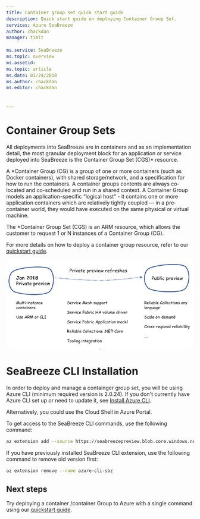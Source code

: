 ```yaml
---
title: Container group set quick start guide
description: Quick start guide on deploying Container Group Set.
services: Azure SeaBreeze
author: chackdan
manager: timlt

ms.service: SeaBreeze
ms.topic: overview
ms.assetid:
ms.topic: article
ms.date: 01/24/2018
ms.author: chackdan
ms.editor: chackdan


---
```

# Container Group Sets

All deployments into SeaBreeze are in containers and as an implementation detail, the most granular deployment block for an application or service deployed into SeaBreeze is the Container Group Set (CGS)* resource.

A *Container Group (CG) is a group of one or more containers (such as Docker containers), with shared storage/network, and a specification for how to run the containers. A container groups contents are always co-located and co-scheduled and run in a shared context. A Container Group models an application-specific “logical host” - it contains one or more application containers which are relatively tightly coupled — in a pre-container world, they would have executed on the same physical or virtual machine. 

The *Container Group Set (CGS) is an ARM resource, which allows the customer to request 1 or N instances of a Container Group (CG). 

For more details on how to deploy a container group resource, refer to our [quickstart guide](container-group-set-quickstart.md).

![Milestones]

# SeaBreeze CLI Installation

In order to deploy and manage a containger group set, you will be using Azure CLI (minimum required version is 2.0.24). If you don't currently have Azure CLI set up or need to update it, see [Install Azure CLI](https://docs.microsoft.com/en-us/cli/azure/install-azure-cli?view=azure-cli-latest).

Alternatively, you could use the Cloud Shell in Azure Portal.

To get access to the SeaBreeze CLI commands, use the following command: 

```bash
az extension add --source https://seabreezepreview.blob.core.windows.net/cli/azure_cli_sbz-0.3.0-py2.py3-none-any.whl
```

If you have previously installed SeaBreeze CLI extension, use the following command to remove old version first:

```bash
az extension remove --name azure-cli-sbz
```

## Next steps

Try deploying a container /container Group to Azure with a single command using our [quickstart guide](container-group-set-quickstart.md).

<!-- Images -->
[SeaBreeze-01]: ./media/overview/SeaBreeze.PNG
[Milestones]: ./media/overview/Milestones.PNG